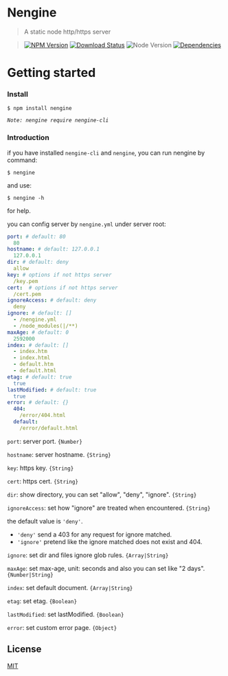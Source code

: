 Nengine
==========

>A static node http/https server

>[![NPM Version][npm-image]][npm-url]
>[![Download Status][download-image]][npm-url]
>![Node Version][node-image]
>[![Dependencies][david-image]][david-url]

Getting started
==========

### Install

```shell
$ npm install nengine
```

*`Note: nengine require nengine-cli`*

### Introduction

if you have installed `nengine-cli` and `nengine`, you can run nengine by command:

```shell
$ nengine
```

and use:

```shell
$ nengine -h
```

for help.

you can config server by `nengine.yml` under server root:
```yml
port: # default: 80
  80
hostname: # default: 127.0.0.1
  127.0.0.1
dir: # default: deny
  allow
key: # options if not https server
  /key.pem
cert:  # options if not https server
  /cert.pem
ignoreAccess: # default: deny
  deny
ignore: # default: []
  - /nengine.yml
  - /node_modules(|/**)
maxAge: # default: 0
  2592000
index: # default: []
  - index.htm
  - index.html
  - default.htm
  - default.html
etag: # default: true
  true
lastModified: # default: true
  true
error: # default: {}
  404:
    /error/404.html
  default:
    /error/default.html
```

`port`: server port. `{Number}`

`hostname`: server hostname. `{String}`

`key`: https key. `{String}`

`cert`: https cert. `{String}`

`dir`: show directory, you can set "allow", "deny", "ignore". `{String}`

`ignoreAccess`: set how "ignore" are treated when encountered. `{String}`

  the default value is `'deny'`.

  - `'deny'` send a 403 for any request for ignore matched.
  - `'ignore'` pretend like the ignore matched does not exist and 404.

`ignore`: set dir and files ignore glob rules. `{Array|String}`

`maxAge`: set max-age, unit: seconds and also you can set like "2 days". `{Number|String}`

`index`: set default document. `{Array|String}`

`etag`: set etag. `{Boolean}`

`lastModified`: set lastModified. `{Boolean}`

`error`: set custom error page. `{Object}`

## License

[MIT](LICENSE)

[david-image]: http://img.shields.io/david/nuintun/nengine.svg?style=flat-square
[david-url]: https://david-dm.org/nuintun/nengine
[node-image]: http://img.shields.io/node/v/nengine.svg?style=flat-square
[npm-image]: http://img.shields.io/npm/v/nengine.svg?style=flat-square
[npm-url]: https://www.npmjs.org/package/nengine
[download-image]: http://img.shields.io/npm/dm/nengine.svg?style=flat-square

